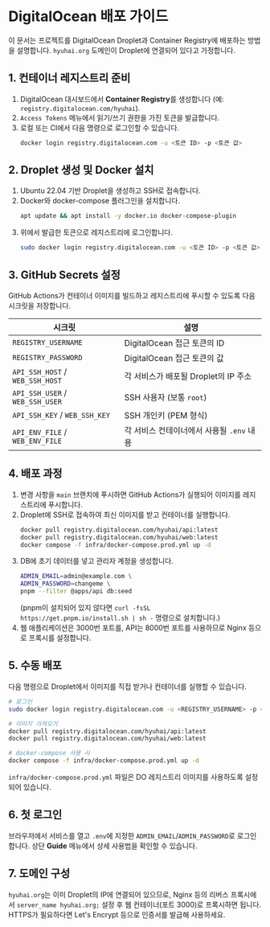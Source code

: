 # DigitalOcean 배포 가이드

이 문서는 프로젝트를 DigitalOcean Droplet과 Container Registry에 배포하는 방법을 설명합니다. `hyuhai.org` 도메인이 Droplet에 연결되어 있다고 가정합니다.

## 1. 컨테이너 레지스트리 준비

1. DigitalOcean 대시보드에서 **Container Registry**를 생성합니다 (예: `registry.digitalocean.com/hyuhai`).
2. `Access Tokens` 메뉴에서 읽기/쓰기 권한을 가진 토큰을 발급합니다.
3. 로컬 또는 CI에서 다음 명령으로 로그인할 수 있습니다.
   ```bash
   docker login registry.digitalocean.com -u <토큰 ID> -p <토큰 값>
   ```

## 2. Droplet 생성 및 Docker 설치

1. Ubuntu 22.04 기반 Droplet을 생성하고 SSH로 접속합니다.
2. Docker와 docker-compose 플러그인을 설치합니다.
   ```bash
   apt update && apt install -y docker.io docker-compose-plugin
   ```
3. 위에서 발급한 토큰으로 레지스트리에 로그인합니다.
   ```bash
   sudo docker login registry.digitalocean.com -u <토큰 ID> -p <토큰 값>
   ```

## 3. GitHub Secrets 설정

GitHub Actions가 컨테이너 이미지를 빌드하고 레지스트리에 푸시할 수 있도록 다음 시크릿을 저장합니다.

| 시크릿 | 설명 |
| ------ | ----- |
| `REGISTRY_USERNAME` | DigitalOcean 접근 토큰의 ID |
| `REGISTRY_PASSWORD` | DigitalOcean 접근 토큰의 값 |
| `API_SSH_HOST` / `WEB_SSH_HOST` | 각 서비스가 배포될 Droplet의 IP 주소 |
| `API_SSH_USER` / `WEB_SSH_USER` | SSH 사용자 (보통 `root`) |
| `API_SSH_KEY` / `WEB_SSH_KEY` | SSH 개인키 (PEM 형식) |
| `API_ENV_FILE` / `WEB_ENV_FILE` | 각 서비스 컨테이너에서 사용될 `.env` 내용 |

## 4. 배포 과정

1. 변경 사항을 `main` 브랜치에 푸시하면 GitHub Actions가 실행되어 이미지를 레지스트리에 푸시합니다.
2. Droplet에 SSH로 접속하여 최신 이미지를 받고 컨테이너를 실행합니다.
   ```bash
   docker pull registry.digitalocean.com/hyuhai/api:latest
   docker pull registry.digitalocean.com/hyuhai/web:latest
   docker compose -f infra/docker-compose.prod.yml up -d
   ```
3. DB에 초기 데이터를 넣고 관리자 계정을 생성합니다.
   ```bash
   ADMIN_EMAIL=admin@example.com \
   ADMIN_PASSWORD=changeme \
   pnpm --filter @apps/api db:seed
   ```
   (pnpm이 설치되어 있지 않다면 `curl -fsSL https://get.pnpm.io/install.sh | sh -` 명령으로 설치합니다.)
4. 웹 애플리케이션은 3000번 포트를, API는 8000번 포트를 사용하므로 Nginx 등으로 프록시를 설정합니다.

## 5. 수동 배포

다음 명령으로 Droplet에서 이미지를 직접 받거나 컨테이너를 실행할 수 있습니다.

```bash
# 로그인
sudo docker login registry.digitalocean.com -u <REGISTRY_USERNAME> -p <REGISTRY_PASSWORD>

# 이미지 가져오기
docker pull registry.digitalocean.com/hyuhai/api:latest
docker pull registry.digitalocean.com/hyuhai/web:latest

# docker-compose 사용 시
docker compose -f infra/docker-compose.prod.yml up -d
```

`infra/docker-compose.prod.yml` 파일은 DO 레지스트리 이미지를 사용하도록 설정되어 있습니다.

## 6. 첫 로그인

브라우저에서 서비스를 열고 `.env`에 지정한 `ADMIN_EMAIL`/`ADMIN_PASSWORD`로 로그인합니다. 상단 **Guide** 메뉴에서 상세 사용법을 확인할 수 있습니다.

## 7. 도메인 구성

`hyuhai.org`는 이미 Droplet의 IP에 연결되어 있으므로, Nginx 등의 리버스 프록시에서 `server_name hyuhai.org;` 설정 후 웹 컨테이너(포트 3000)로 프록시하면 됩니다. HTTPS가 필요하다면 Let's Encrypt 등으로 인증서를 발급해 사용하세요.
